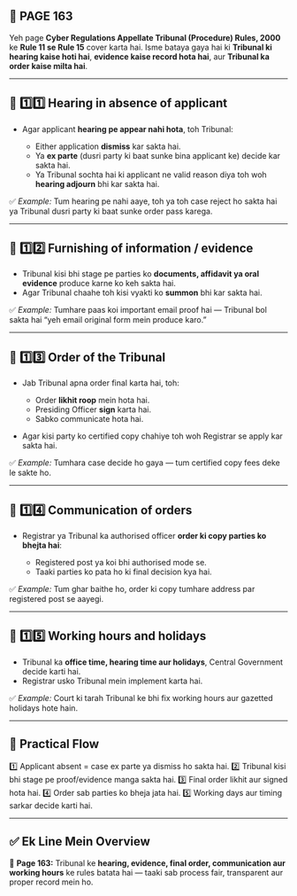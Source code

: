 ## 📄 **PAGE 163**

Yeh page **Cyber Regulations Appellate Tribunal (Procedure) Rules, 2000** ke **Rule 11 se Rule 15** cover karta hai. Isme bataya gaya hai ki **Tribunal ki hearing kaise hoti hai**, **evidence kaise record hota hai**, aur **Tribunal ka order kaise milta hai**.

---

## 🔹 **1️⃣1️⃣ Hearing in absence of applicant**

* Agar applicant **hearing pe appear nahi hota**, toh Tribunal:

  * Either application **dismiss** kar sakta hai.
  * Ya **ex parte** (dusri party ki baat sunke bina applicant ke) decide kar sakta hai.
  * Ya Tribunal sochta hai ki applicant ne valid reason diya toh woh **hearing adjourn** bhi kar sakta hai.

✅ *Example:* Tum hearing pe nahi aaye, toh ya toh case reject ho sakta hai ya Tribunal dusri party ki baat sunke order pass karega.

---

## 🔹 **1️⃣2️⃣ Furnishing of information / evidence**

* Tribunal kisi bhi stage pe parties ko **documents, affidavit ya oral evidence** produce karne ko keh sakta hai.
* Agar Tribunal chaahe toh kisi vyakti ko **summon** bhi kar sakta hai.

✅ *Example:* Tumhare paas koi important email proof hai — Tribunal bol sakta hai “yeh email original form mein produce karo.”

---

## 🔹 **1️⃣3️⃣ Order of the Tribunal**

* Jab Tribunal apna order final karta hai, toh:

  * Order **likhit roop** mein hota hai.
  * Presiding Officer **sign** karta hai.
  * Sabko communicate hota hai.
* Agar kisi party ko certified copy chahiye toh woh Registrar se apply kar sakta hai.

✅ *Example:* Tumhara case decide ho gaya — tum certified copy fees deke le sakte ho.

---

## 🔹 **1️⃣4️⃣ Communication of orders**

* Registrar ya Tribunal ka authorised officer **order ki copy parties ko bhejta hai**:

  * Registered post ya koi bhi authorised mode se.
  * Taaki parties ko pata ho ki final decision kya hai.

✅ *Example:* Tum ghar baithe ho, order ki copy tumhare address par registered post se aayegi.

---

## 🔹 **1️⃣5️⃣ Working hours and holidays**

* Tribunal ka **office time, hearing time aur holidays**, Central Government decide karti hai.
* Registrar usko Tribunal mein implement karta hai.

✅ *Example:* Court ki tarah Tribunal ke bhi fix working hours aur gazetted holidays hote hain.

---

## 🧩 **Practical Flow**

1️⃣ Applicant absent = case ex parte ya dismiss ho sakta hai.
2️⃣ Tribunal kisi bhi stage pe proof/evidence manga sakta hai.
3️⃣ Final order likhit aur signed hota hai.
4️⃣ Order sab parties ko bheja jata hai.
5️⃣ Working days aur timing sarkar decide karti hai.

---

## ✅ **Ek Line Mein Overview**

📌 **Page 163:** Tribunal ke **hearing, evidence, final order, communication aur working hours** ke rules batata hai — taaki sab process fair, transparent aur proper record mein ho.
